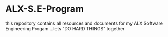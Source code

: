 # ALX-S.E-Program
this repository contains all resources and documents for my ALX Software Engineering Progam....lets "DO HARD THINGS" together
